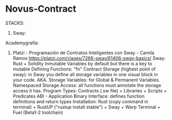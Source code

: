 # Novus-Contract
STACKS:
1) Sway: 





Academygrafía:
1) Platzi - Programación de Contratos Inteligentes con Sway - Camila Ramos https://platzi.com/clases/7266-sway/61406-sway-basics/
Sway: Rust + Solidity
  Inmutable Variables by default but there is a key to mutable
  Defining Functions: "fn"
  Contract Storage (highest point of sway): in Sway you define all storage variables in one visual block in your code. AKA. Storage Variables: for Global & Permanent Variables.
  Namespaced Storage Access: all functions must annotate the storage access it has.
  Program Types:
  Contracts (.sw file) + Libraries + Scripts + Predicates
  ABI - Application Binary Interface: defines function definitions and return types
  Installation: Rust (copy command in terminal) + RustUP ("rustup install stable") + Sway + Warp Terminal + Fuel (Beta1-2 toolchain)
